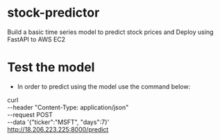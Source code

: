 # stock-predictor
Build a basic time series model to predict stock prices and Deploy using FastAPI to AWS EC2

# Test the model
- In order to predict using the model use the command below:

curl \
--header "Content-Type: application/json" \
--request POST \
--data '{"ticker":"MSFT", "days":7}' \
http://18.206.223.225:8000/predict